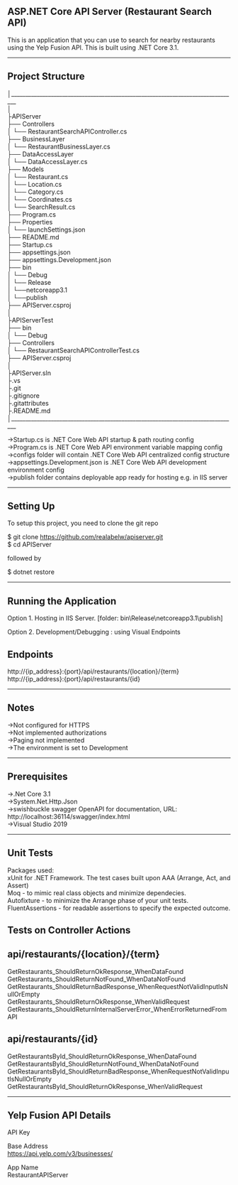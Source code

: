 ASP.NET Core API Server (Restaurant Search API)
-----------------
This is an application that you can use to search for nearby restaurants using the Yelp Fusion API. This is built using .NET Core 3.1.

-----------------
Project Structure
-----------------
│________________________________________________________________________________  
│  
├APIServer  
├── Controllers  
│   └── RestaurantSearchAPIController.cs  
├── BusinessLayer  
│   └── RestaurantBusinessLayer.cs  
├── DataAccessLayer  
│   └── DataAccessLayer.cs  
├── Models  
│   └── Restaurant.cs  
│   └── Location.cs  
│   └── Category.cs  
│   └── Coordinates.cs  
│   └── SearchResult.cs  
├── Program.cs  
├── Properties  
│   └── launchSettings.json  
├── README.md  
├── Startup.cs  
├── appsettings.json  
├── appsettings.Development.json  
├── bin  
│   └── Debug  
│   └── Release  
│       └──netcoreapp3.1  
│          └──publish  
├── APIServer.csproj  
│  
├APIServerTest  
├── bin  
│   └── Debug  
├── Controllers  
│   └── RestaurantSearchAPIControllerTest.cs  
├── APIServer.csproj  
│  
├APIServer.sln  
├.vs  
├.git  
├.gitignore  
├.gitattributes  
├.README.md  
│________________________________________________________________________________  
  
->Startup.cs is .NET Core Web API startup & path routing config  
->Program.cs is .NET Core Web API environment variable mapping config  
->configs folder will contain .NET Core Web API centralized config structure   
->appsettings.Development.json is .NET Core Web API development environment config  
->publish folder contains deployable app ready for hosting e.g. in IIS server  
  
-----------------  
Setting Up  
-----------------  
To setup this project, you need to clone the git repo  
  
$ git clone https://github.com/realabelw/apiserver.git  
$ cd APIServer  
  
followed by  
  
$ dotnet restore  
  
  
-----------------  
Running the Application  
-----------------  
Option 1. Hosting in IIS Server. [folder: bin\Release\netcoreapp3.1\publish\]  
  
Option 2. Development/Debugging : using Visual Endpoints  

Endpoints  
-----------------  
http://{ip_address}:{port}/api/restaurants/{location}/{term}  
http://{ip_address}:{port}/api/restaurants/{id}  
  
  
-----------------  
Notes  
-----------------  
->Not configured for HTTPS  
->Not implemented authorizations  
->Paging not implemented  
->The environment is set to Development  
  
-----------------  
Prerequisites  
-----------------  
->.Net Core 3.1  
->System.Net.Http.Json  
->swishbuckle swagger OpenAPI for documentation, URL: http://localhost:36114/swagger/index.html  
->Visual Studio 2019  
  
  
-----------------  
Unit Tests  
-----------------  
Packages used:   
xUnit for .NET Framework. The test cases built upon AAA (Arrange, Act, and Assert)  
Moq - to mimic real class objects and minimize dependecies.  
Autofixture - to minimize the Arrange phase of your unit tests.  
FluentAssertions - for readable assertions to specify the expected outcome.  
  
Tests on Controller Actions  
----------------------------  
api/restaurants/{location}/{term}  	
----------------------------
  
GetRestaurants_ShouldReturnOkResponse_WhenDataFound  
GetRestaurants_ShouldReturnNotFound_WhenDataNotFound  
GetRestaurants_ShouldReturnBadResponse_WhenRequestNotValidInputIsNullOrEmpty  
GetRestaurants_ShouldReturnOkResponse_WhenValidRequest  
GetRestaurants_ShouldReturnInternalServerError_WhenErrorReturnedFromAPI  
  
  
api/restaurants/{id}  
----------------------------

GetRestaurantsById_ShouldReturnOkResponse_WhenDataFound  
GetRestaurantsById_ShouldReturnNotFound_WhenDataNotFound  
GetRestaurantsById_ShouldReturnBadResponse_WhenRequestNotValidInputIsNullOrEmpty  
GetRestaurantsById_ShouldReturnOkResponse_WhenValidRequest  
 

----------------------------  
Yelp Fusion API Details  
----------------------------  
API Key
<appsettings>  
  
Base Address  
https://api.yelp.com/v3/businesses/  
  
App Name  
RestaurantAPIServer  
  

